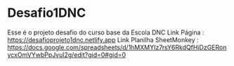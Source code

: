 # Desafio1DNC
Esse é o projeto desafio do curso base da Escola DNC
Link Página : https://desafioprojeto1dnc.netlify.app
Link Planilha SheetMonkey : https://docs.google.com/spreadsheets/d/1hMXMYIz7rsY6RkdQfHiDzGERonycxOmVYwbPpJvul2g/edit?gid=0#gid=0
